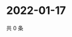 # 2022-01-17

共 0 条

<!-- BEGIN WEIBO -->
<!-- 最后更新时间 Mon Jan 17 2022 08:16:38 GMT+0800 (China Standard Time) -->

<!-- END WEIBO -->
